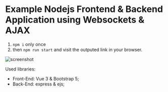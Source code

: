 # Example Nodejs Frontend & Backend Application using Websockets & AJAX
1) `npm i` only once
2) then `npm run start` and visit the outputed link in your browser.

![screenshot](https://i.imgur.com/JtltItN.png)

Used libraries:
- Front-End: Vue 3 & Bootstrap 5;
- Back-End: express & ejs;
